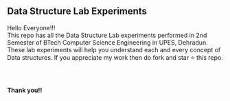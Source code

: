 <h2>Data Structure Lab Experiments</h2>

<p>Hello Everyone!!!<br>This repo has all the Data Structure Lab experiments performed in 2nd Semester of BTech Computer Science Engineering in UPES, Dehradun.
  These lab experiments will help you understand each and every concept of Data structures. If you appreciate my work then do fork and star ⭐ this repo.<br><br><br><h4>Thank you!!</h4>
